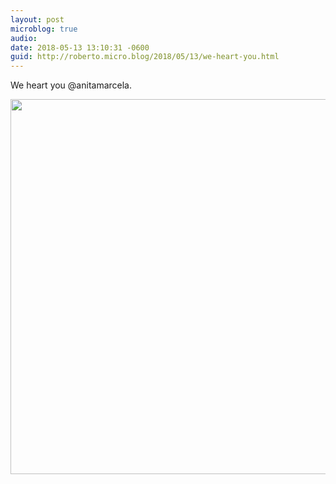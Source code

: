 ```yaml
---
layout: post
microblog: true
audio: 
date: 2018-05-13 13:10:31 -0600
guid: http://roberto.micro.blog/2018/05/13/we-heart-you.html
---
```

We heart you @anitamarcela.

<img src="http://roberto.mateu.me/uploads/2018/b38e95a7b4.jpg" width="600" height="600" />
